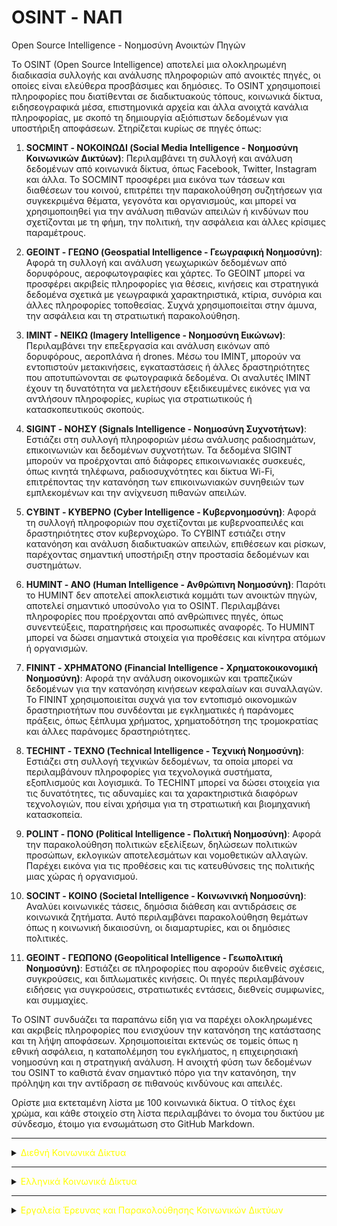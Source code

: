 # OSINT - ΝΑΠ

Open Source Intelligence - Νοημοσύνη Ανοικτών Πηγών

Το OSINT (Open Source Intelligence) αποτελεί μια ολοκληρωμένη διαδικασία συλλογής και ανάλυσης πληροφοριών από ανοικτές πηγές, οι οποίες είναι ελεύθερα προσβάσιμες και δημόσιες. Το OSINT χρησιμοποιεί πληροφορίες που διατίθενται σε διαδικτυακούς τόπους, κοινωνικά δίκτυα, ειδησεογραφικά μέσα, επιστημονικά αρχεία και άλλα ανοιχτά κανάλια πληροφορίας, με σκοπό τη δημιουργία αξιόπιστων δεδομένων για υποστήριξη αποφάσεων. Στηρίζεται κυρίως σε πηγές όπως:

1. **SOCMINT - ΝΟΚΟΙΝΩΔΙ (Social Media Intelligence - Νοημοσύνη Κοινωνικών Δικτύων)**: Περιλαμβάνει τη συλλογή και ανάλυση δεδομένων από κοινωνικά δίκτυα, όπως Facebook, Twitter, Instagram και άλλα. Το SOCMINT προσφέρει μια εικόνα των τάσεων και διαθέσεων του κοινού, επιτρέπει την παρακολούθηση συζητήσεων για συγκεκριμένα θέματα, γεγονότα και οργανισμούς, και μπορεί να χρησιμοποιηθεί για την ανάλυση πιθανών απειλών ή κινδύνων που σχετίζονται με τη φήμη, την πολιτική, την ασφάλεια και άλλες κρίσιμες παραμέτρους.

2. **GEOINT - ΓΕΩΝΟ (Geospatial Intelligence - Γεωγραφική Νοημοσύνη)**: Αφορά τη συλλογή και ανάλυση γεωχωρικών δεδομένων από δορυφόρους, αεροφωτογραφίες και χάρτες. Το GEOINT μπορεί να προσφέρει ακριβείς πληροφορίες για θέσεις, κινήσεις και στρατηγικά δεδομένα σχετικά με γεωγραφικά χαρακτηριστικά, κτίρια, συνόρια και άλλες πληροφορίες τοποθεσίας. Συχνά χρησιμοποιείται στην άμυνα, την ασφάλεια και τη στρατιωτική παρακολούθηση.

3. **IMINT - ΝΕΙΚΩ (Imagery Intelligence - Νοημοσύνη Εικώνων)**: Περιλαμβάνει την επεξεργασία και ανάλυση εικόνων από δορυφόρους, αεροπλάνα ή drones. Μέσω του IMINT, μπορούν να εντοπιστούν μετακινήσεις, εγκαταστάσεις ή άλλες δραστηριότητες που αποτυπώνονται σε φωτογραφικά δεδομένα. Οι αναλυτές IMINT έχουν τη δυνατότητα να μελετήσουν εξειδικευμένες εικόνες για να αντλήσουν πληροφορίες, κυρίως για στρατιωτικούς ή κατασκοπευτικούς σκοπούς.

4. **SIGINT - ΝΟΗΣΥ (Signals Intelligence - Νοημοσύνη Συχνοτήτων)**: Εστιάζει στη συλλογή πληροφοριών μέσω ανάλυσης ραδιοσημάτων, επικοινωνιών και δεδομένων συχνοτήτων. Τα δεδομένα SIGINT μπορούν να προέρχονται από διάφορες επικοινωνιακές συσκευές, όπως κινητά τηλέφωνα, ραδιοσυχνότητες και δίκτυα Wi-Fi, επιτρέποντας την κατανόηση των επικοινωνιακών συνηθειών των εμπλεκομένων και την ανίχνευση πιθανών απειλών.

5. **CYBINT - ΚΥΒΕΡΝΟ (Cyber Intelligence - Κυβερνοημοσύνη)**: Αφορά τη συλλογή πληροφοριών που σχετίζονται με κυβερνοαπειλές και δραστηριότητες στον κυβερνοχώρο. Το CYBINT εστιάζει στην κατανόηση και ανάλυση διαδικτυακών απειλών, επιθέσεων και ρίσκων, παρέχοντας σημαντική υποστήριξη στην προστασία δεδομένων και συστημάτων.

6. **HUMINT - ΑΝΟ (Human Intelligence - Ανθρώπινη Νοημοσύνη)**: Παρότι το HUMINT δεν αποτελεί αποκλειστικά κομμάτι των ανοικτών πηγών, αποτελεί σημαντικό υποσύνολο για το OSINT. Περιλαμβάνει πληροφορίες που προέρχονται από ανθρώπινες πηγές, όπως συνεντεύξεις, παρατηρήσεις και προσωπικές αναφορές. Το HUMINT μπορεί να δώσει σημαντικά στοιχεία για προθέσεις και κίνητρα ατόμων ή οργανισμών.

7. **FININT - ΧΡΗΜΑΤΟΝΟ (Financial Intelligence - Χρηματοκοικονομική Νοημοσύνη)**: Αφορά την ανάλυση οικονομικών και τραπεζικών δεδομένων για την κατανόηση κινήσεων κεφαλαίων και συναλλαγών. Το FININT χρησιμοποιείται συχνά για τον εντοπισμό οικονομικών δραστηριοτήτων που συνδέονται με εγκληματικές ή παράνομες πράξεις, όπως ξέπλυμα χρήματος, χρηματοδότηση της τρομοκρατίας και άλλες παράνομες δραστηριότητες.

8. **TECHINT - ΤΕΧΝΟ (Technical Intelligence - Τεχνική Νοημοσύνη)**: Εστιάζει στη συλλογή τεχνικών δεδομένων, τα οποία μπορεί να περιλαμβάνουν πληροφορίες για τεχνολογικά συστήματα, εξοπλισμούς και λογισμικά. Το TECHINT μπορεί να δώσει στοιχεία για τις δυνατότητες, τις αδυναμίες και τα χαρακτηριστικά διαφόρων τεχνολογιών, που είναι χρήσιμα για τη στρατιωτική και βιομηχανική κατασκοπεία.

9. **POLINT - ΠΟΝΟ (Political Intelligence - Πολιτική Νοημοσύνη)**: Αφορά την παρακολούθηση πολιτικών εξελίξεων, δηλώσεων πολιτικών προσώπων, εκλογικών αποτελεσμάτων και νομοθετικών αλλαγών. Παρέχει εικόνα για τις προθέσεις και τις κατευθύνσεις της πολιτικής μιας χώρας ή οργανισμού.

10. **SOCINT - ΚΟΙΝΟ (Societal Intelligence - Κοινωνινκή Νοημοσύνη)**: Αναλύει κοινωνικές τάσεις, δημόσια διάθεση και αντιδράσεις σε κοινωνικά ζητήματα. Αυτό περιλαμβάνει παρακολούθηση θεμάτων όπως η κοινωνική δικαιοσύνη, οι διαμαρτυρίες, και οι δημόσιες πολιτικές.

11. **GEOINT - ΓΕΩΠΟΝΟ (Geopolitical Intelligence - Γεωπολιτική Νοημοσύνη)**: Εστιάζει σε πληροφορίες που αφορούν διεθνείς σχέσεις, συγκρούσεις, και διπλωματικές κινήσεις. Οι πηγές περιλαμβάνουν ειδήσεις για συγκρούσεις, στρατιωτικές εντάσεις, διεθνείς συμφωνίες, και συμμαχίες.

Το OSINT συνδυάζει τα παραπάνω είδη για να παρέχει ολοκληρωμένες και ακριβείς πληροφορίες που ενισχύουν την κατανόηση της κατάστασης και τη λήψη αποφάσεων. Χρησιμοποιείται εκτενώς σε τομείς όπως η εθνική ασφάλεια, η καταπολέμηση του εγκλήματος, η επιχειρησιακή νοημοσύνη και η στρατηγική ανάλυση. Η ανοιχτή φύση των δεδομένων του OSINT το καθιστά έναν σημαντικό πόρο για την κατανόηση, την πρόληψη και την αντίδραση σε πιθανούς κινδύνους και απειλές.

Ορίστε μια εκτεταμένη λίστα με 100 κοινωνικά δίκτυα. Ο τίτλος έχει χρώμα, και κάθε στοιχείο στη λίστα περιλαμβάνει το όνομα του δικτύου με σύνδεσμο, έτοιμο για ενσωμάτωση στο GitHub Markdown.

---

<details>
  <summary><span style="color:yellow">Διεθνή Κοινωνικά Δίκτυα</span></summary>

1. Ameba: [Ameba](https://ameba.jp)
2. Badoo: [Badoo](https://badoo.com)
3. Band: [Band](https://band.us)
4. Behance: [Behance](https://www.behance.net)
5. BiP: [BiP](https://bip.com)
6. Blogger: [Blogger](https://www.blogger.com)
7. Clubhouse: [Clubhouse](https://www.joinclubhouse.com)
8. Couchsurfing: [Couchsurfing](https://www.couchsurfing.com)
9. DailyMotion: [DailyMotion](https://www.dailymotion.com)
10. DeviantArt: [DeviantArt](https://www.deviantart.com)
11. Diaspora*: [Diaspora](https://diasporafoundation.org)
12. Discord: [Discord](https://discord.com)
13. Douban: [Douban](https://www.douban.com)
14. Ello: [Ello](https://ello.co)
15. Epernicus: [Epernicus](https://epernicus.com)
16. EyeEm: [EyeEm](https://www.eyeem.com)
17. Facebook: [Facebook](https://www.facebook.com)
18. Flickr: [Flickr](https://www.flickr.com)
19. Flipboard: [Flipboard](https://flipboard.com)
20. Foursquare: [Foursquare](https://foursquare.com)
21. Gab: [Gab](https://gab.com)
22. GaGaGoolala: [GaGaGoolala](https://www.gagoolala.com)
23. Goodreads: [Goodreads](https://www.goodreads.com)
24. Grindr: [Grindr](https://www.grindr.com)
25. Hi5: [Hi5](https://www.hi5.com)
26. Houseparty: [Houseparty](https://houseparty.com)
27. Instagram: [Instagram](https://www.instagram.com)
28. IRCCloud: [IRCCloud](https://www.irccloud.com)
29. Jodel: [Jodel](https://jodel-app.com)
30. Kakaotalk: [Kakaotalk](https://www.kakao.com/talk)
31. Kik: [Kik](https://www.kik.com)
32. Kwai: [Kwai](https://www.kwai.com)
33. Last.fm: [Last.fm](https://www.last.fm)
34. Letterboxd: [Letterboxd](https://letterboxd.com)
35. LinkedIn: [LinkedIn](https://www.linkedin.com)
36. Line: [Line](https://line.me)
37. Mastodon: [Mastodon](https://mastodon.social)
38. Medium: [Medium](https://medium.com)
39. MeWe: [MeWe](https://mewe.com)
40. Mix: [Mix](https://mix.com)
41. MocoSpace: [MocoSpace](https://www.mocospace.com)
42. Myspace: [Myspace](https://myspace.com)
43. Naver Blog: [Naver Blog](https://blog.naver.com)
44. Nextdoor: [Nextdoor](https://nextdoor.com)
45. Odnoklassniki: [Odnoklassniki](https://ok.ru)
46. OnlyFans: [OnlyFans](https://onlyfans.com)
47. Parler: [Parler](https://parler.com)
48. Patreon: [Patreon](https://www.patreon.com)
49. Pinterest: [Pinterest](https://www.pinterest.com)
50. Plurk: [Plurk](https://www.plurk.com)
51. Quora: [Quora](https://www.quora.com)
52. Reddit: [Reddit](https://www.reddit.com)
53. Renren: [Renren](http://renren.com)
54. Rumble: [Rumble](https://rumble.com)
55. Signal: [Signal](https://signal.org)
56. Sina Weibo: [Sina Weibo](https://weibo.com)
57. Skype: [Skype](https://www.skype.com)
58. Snapchat: [Snapchat](https://www.snapchat.com)
59. SoundCloud: [SoundCloud](https://soundcloud.com)
60. Spaces: [Spaces](https://spaces.byjoomla.com)
61. Steemit: [Steemit](https://steemit.com)
62. Tagged: [Tagged](https://www.tagged.com)
63. Telegram: [Telegram](https://telegram.org)
64. Tiktok: [TikTok](https://www.tiktok.com)
65. Tinder: [Tinder](https://tinder.com)
66. Tsu: [Tsu](https://tsu.co)
67. Tumblr: [Tumblr](https://www.tumblr.com)
68. Twitch: [Twitch](https://www.twitch.tv)
69. Twitter: [Twitter](https://www.twitter.com)
70. Twoo: [Twoo](https://www.twoo.com)
71. VKontakte: [VKontakte](https://vk.com)
72. Vero: [Vero](https://www.vero.co)
73. Vimeo: [Vimeo](https://vimeo.com)
74. Vine: [Vine](https://vine.co)
75. Viber: [Viber](https://www.viber.com)
76. Wattpad: [Wattpad](https://www.wattpad.com)
77. WeChat: [WeChat](https://www.wechat.com)
78. WhatsApp: [WhatsApp](https://www.whatsapp.com)
79. Whisper: [Whisper](https://whisper.sh)
80. Xing: [Xing](https://www.xing.com)
81. Yik Yak: [Yik Yak](https://yikyakapp.com)
82. YouNow: [YouNow](https://www.younow.com)
83. YouTube: [YouTube](https://www.youtube.com)
84. Zing Me: [Zing Me](https://me.zing.vn)
85. Zoosk: [Zoosk](https://www.zoosk.com)
86. Zomato: [Zomato](https://www.zomato.com)
87. iTalki: [iTalki](https://www.italki.com)
88. Couchsurfing: [Couchsurfing](https://www.couchsurfing.com)
89. Rave: [Rave](https://www.rave.io)
90. Poparazzi: [Poparazzi](https://poparazzi.com)
91. Nextdoor: [Nextdoor](https://nextdoor.com)
92. Soundtrap: [Soundtrap](https://www.soundtrap.com)
93. Hoop: [Hoop](https://hoop.club)
94. TikFollowers: [TikFollowers](https://tikfollowers.com)
95. Hoop: [Hoop](https://hoop.club)
96. Weibo: [Weibo](https://www.weibo.com)
97. Vero: [Vero](https://www.vero.co)
98. DLive: [DLive](https://dlive.tv)
99. CloutHub: [CloutHub](https://www.clouthub.com)
100. Minds: [Minds](https://www.minds.com)

</details>

---

<details>
  <summary><span style="color:yellow">Ελληνικά Κοινωνικά Δίκτυα</span></summary>

- Zoo.gr: [Zoo.gr](https://www.zoo.gr)
- Sxeseis.gr: [Sxeseis.gr](https://www.sxeseis.gr)
- Greek-Chat.gr: [Greek-Chat.gr](https://www.greek-chat.gr)
- Oikonomologos.gr: [Oikonomologos.gr](https://www.oikonomologos.gr)
- Badoo (Ελλάδα): [Badoo](https://badoo.com/el/)
- GayHellas.gr: [GayHellas.gr](https://www.gayhellas.gr)
- Erodate.gr: [Erodate.gr](https://www.erodate.gr)
- Ksilokarpi.gr: [Ksilokarpi.gr](https://www.ksilokarpi.gr)
- Zougla Forum: [Zougla Forum](https://www.zougla.gr/forum)
- Radiofono.gr (Κοινότητα ραδιοφωνικών σταθμών): [Radiofono.gr](https://www.radiofono.gr)
- Pathfinder Forum (ανενεργό αλλά ιστορικά σημαντικό): [Pathfinder Forum](https://www.pathfinder.gr)
- Zoom Video Communications (χρησιμοποιείται ευρέως στην Ελλάδα): [Zoom](https://zoom.us)
- eThemis (κοινωνικό δίκτυο νομικών): [eThemis](https://ethemis.gr)

</details>

---

<details>
  <summary><span style="color:yellow">Εργαλεία Έρευνας και Παρακολούθησης Κοινωνικών Δικτύων</span></summary>

  <details>
    <summary>Δωρεάν 100%</summary>

1. Followerwonk: [Followerwonk](https://followerwonk.com)
2. Google Alerts: [Google Alerts](https://www.google.com/alerts)
3. IFTTT (για αυτοματισμούς): [IFTTT](https://ifttt.com)
4. Meta Business Suite (για Facebook και Instagram): [Meta Business Suite](https://business.facebook.com)
5. Social Mention: [Social Mention](http://www.socialmention.com)
6. TweetDeck (μόνο για Twitter): [TweetDeck](https://tweetdeck.twitter.com)
7. Social Search: [Social Search](http://social-searcher.com/social-search/)
8. Twitonomy: [Twitonomy](https://www.twitonomy.com)
9. Hootsuite (δωρεάν έκδοση): [Hootsuite](https://hootsuite.com)
10. BuzzSumo (δωρεάν έκδοση): [BuzzSumo](https://buzzsumo.com)
11. Talkwalker Alerts (δωρεάν έκδοση): [Talkwalker Alerts](https://www.talkwalker.com/alerts)
12. Foller.me: [Foller.me](https://foller.me)
13. Hashtagify: [Hashtagify](https://hashtagify.me)
14. SocialBee (δωρεάν δοκιμή): [SocialBee](https://socialbee.io)
15. Mention (δωρεάν έκδοση με περιορισμούς): [Mention](https://mention.com)
16. Keyhole (δωρεάν δοκιμή): [Keyhole](https://keyhole.co)
17. Reputology: [Reputology](https://www.reputology.com)
18. Iconosquare (δωρεάν δοκιμή για Instagram): [Iconosquare](https://pro.iconosquare.com)
19. Twitter Search: [Twitter Search](https://twitter.com/search-home)
20. Reddit Search: [Reddit Search](https://www.reddit.com)
21. Socialbakers (δωρεάν με περιορισμούς): [Socialbakers](https://www.socialbakers.com)
22. Commun.it (για Twitter): [Commun.it](https://commun.it)

  </details>

---

  <details>
    <summary>Με δοκιμαστική περίοδο</summary>

1. AgoraPulse: [AgoraPulse](https://www.agorapulse.com)
2. Brand24: [Brand24](https://brand24.com)
3. BuzzSumo: [BuzzSumo](https://buzzsumo.com)
4. Hootsuite: [Hootsuite](https://hootsuite.com)
5. Mention (δωρεάν έκδοση με περιορισμούς): [Mention](https://mention.com)
6. Talkwalker Alerts (δωρεάν έκδοση με περιορισμούς): [Talkwalker Alerts](https://www.talkwalker.com/alerts)
7. Twitonomy (δωρεάν έκδοση με περιορισμούς): [Twitonomy](https://www.twitonomy.com)
8. Semrush (με περιορισμένη δωρεάν περίοδο): [Semrush](https://www.semrush.com)
9. Brandwatch: [Brandwatch](https://www.brandwatch.com)
10. Spredfast: [Spredfast](https://www.spredfast.com)
11. Zoho Social: [Zoho Social](https://www.zoho.com/social)
12. NetBase: [NetBase](https://www.netbase.com)
13. BuzzSumo (με περιορισμένη χρήση για δωρεάν χρήστες): [BuzzSumo](https://buzzsumo.com)
14. Keyhole (πληρωμή ή δωρεάν δοκιμή): [Keyhole](https://keyhole.co)
15. Hootsuite (με δωρεάν δοκιμαστική περίοδο): [Hootsuite](https://hootsuite.com)

  </details>

  ---

  <details>
    <summary>Επί πληρωμή</summary>

1. Awario: [Awario](https://awario.com)
2. Keyhole: [Keyhole](https://keyhole.co)
3. NetBase: [NetBase](https://www.netbase.com)
4. Sprout Social: [Sprout Social](https://sproutsocial.com)
5. Brandwatch: [Brandwatch](https://www.brandwatch.com)
6. Meltwater: [Meltwater](https://www.meltwater.com)
7. Agorapulse: [Agorapulse](https://www.agorapulse.com)
8. BuzzSumo Pro: [BuzzSumo Pro](https://buzzsumo.com)
9. Meltwater Social: [Meltwater Social](https://www.meltwater.com)
10. Socialbakers (πλήρης έκδοση): [Socialbakers](https://www.socialbakers.com)
11. HubSpot: [HubSpot](https://www.hubspot.com)
12. CrowdTangle: [CrowdTangle](https://www.crowdtangle.com)
13. BrandMentions: [BrandMentions](https://www.brandmentions.com)
14. Sprinklr: [Sprinklr](https://www.sprinklr.com)
15. Social Studio (Salesforce): [Social Studio](https://www.salesforce.com/products/social-studio)
16. Talkwalker (πληρωμή): [Talkwalker](https://www.talkwalker.com)
17. Pulsar: [Pulsar](https://www.pulsarplatform.com)
18. Radian6 (Salesforce): [Radian6](https://www.salesforce.com/products/radian6)
19. Socialbakers (πληρωμή): [Socialbakers](https://www.socialbakers.com)
20. Traackr: [Traackr](https://www.traackr.com)
21. Meltwater Insights: [Meltwater Insights](https://www.meltwater.com)
22. Hootsuite Pro: [Hootsuite Pro](https://hootsuite.com)
23. Falcon.io: [Falcon.io](https://www.falcon.io)
24. Influencity: [Influencity](https://www.influencity.com)
25. Brandwatch Consumer Research: [Brandwatch Consumer Research](https://www.brandwatch.com)
26. Sprinklr Social Media Management: [Sprinklr](https://www.sprinklr.com)
27. SocialFlow: [SocialFlow](https://www.socialflow.com)
28. Khoros: [Khoros](https://www.khoros.com)
29. Mentionlytics: [Mentionlytics](https://mentionlytics.com)
30. Zoho Social (Premium): [Zoho Social](https://www.zoho.com/social)
31. TrendKite (PR Newswire): [TrendKite](https://www.trendkite.com)
32. Viralheat: [Viralheat](https://www.viralheat.com)

  </details>

---

<details>
  <summary><span style="color:yellow">Εξερευνώντας Ετικέτες #</span></summary>

1. [All Hashtag](https://www.all-hashtag.com)
2. [Hashtagify](https://hashtagify.me)
3. [RiteTag](https://ritetag.com)
4. [Trendsmap](https://www.trendsmap.com)
5. [Hashtags.org](http://hashtags.org)
6. [Tweetreach](https://tweetreach.com)
7. [Hashtag Generator](https://www.hashtaggenerator.com)
8. [Hashtagsforlikes](https://www.hashtagsforlikes.co)
9. [TagBlender](http://www.tagblender.net)
10. [Instavast Hashtag Generator](https://instavast.com/tools/hashtag-generator/)
11. [Top Hashtags](https://www.top-hashtags.com)
12. [HashMe](https://hashmeapp.com)
13. [Influence.co](https://influence.co)
14. [Hashtag Battle](https://www.hashtagbattle.com)
15. [HashAtIt](https://www.hashatit.com)
16. [BuzzSumo](https://buzzsumo.com)
17. [Social Search](https://www.social-search.com)
18. [MetaHashtags](https://metahashtags.com)
19. [Hashtag Lookup](https://hashtaglookup.com)
20. [Tagboard](https://tagboard.com)
21. [Hootsuite](https://hootsuite.com)
22. [Socialert](https://socialert.net)
23. [Keyhole](https://keyhole.co)
24. [Seekmetrics Hashtag Generator](https://seekmetrics.com)
25. [Hashlookup](https://hashlookup.com)
26. [Simply Measured](https://simplymeasured.com)
27. [Twubs](https://www.twubs.com)
28. [Followerwonk](https://followerwonk.com)
29. [Hashtagify Pro](https://hashtagify.me)
30. [Twitter Advanced Search](https://twitter.com/search-advanced)

</details>

